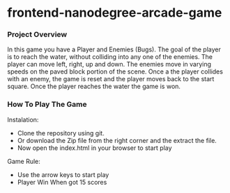 frontend-nanodegree-arcade-game
===============================

### Project Overview 
In this game you have a Player and Enemies (Bugs). The goal of the player is to reach the water, without colliding into any one of the enemies. The player can move left, right, up and down. The enemies move in varying speeds on the paved block portion of the scene. Once a the player collides with an enemy, the game is reset and the player moves back to the start square. Once the player reaches the water the game is won.

### How To Play The Game

Instalation: 

- Clone the repository using git.
- Or download the Zip file from the right corner and the extract the file. 
- Now open the index.html in your browser to start play

Game Rule:
 
 - Use the arrow keys to start play
 - Player Win When got 15 scores 
